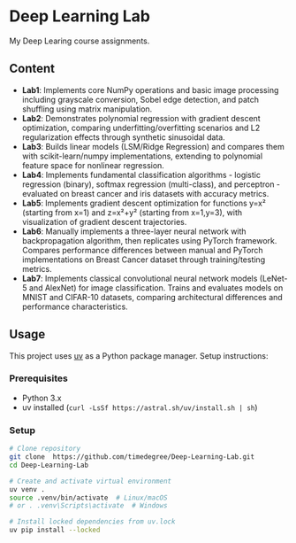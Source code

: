 # Deep Learning Lab

My Deep Learing course assignments.

## Content

- **Lab1**: Implements core NumPy operations and basic image processing including grayscale conversion, Sobel edge detection, and patch shuffling using matrix manipulation.
- **Lab2**: Demonstrates polynomial regression with gradient descent optimization, comparing underfitting/overfitting scenarios and L2 regularization effects through synthetic sinusoidal data.
- **Lab3**: Builds linear models (LSM/Ridge Regression) and compares them with scikit-learn/numpy implementations, extending to polynomial feature space for nonlinear regression.
- **Lab4**: Implements fundamental classification algorithms - logistic regression (binary), softmax regression (multi-class), and perceptron - evaluated on breast cancer and iris datasets with accuracy metrics.
- **Lab5**: Implements gradient descent optimization for functions y=x² (starting from x=1) and z=x²+y² (starting from x=1,y=3), with visualization of gradient descent trajectories.
- **Lab6**: Manually implements a three-layer neural network with backpropagation algorithm, then replicates using PyTorch framework. Compares performance differences between manual and PyTorch implementations on Breast Cancer dataset through training/testing metrics.
- **Lab7**: Implements classical convolutional neural network models (LeNet-5 and AlexNet) for image classification. Trains and evaluates models on MNIST and CIFAR-10 datasets, comparing architectural differences and performance characteristics.

## Usage

This project uses [uv](https://github.com/astral-sh/uv) as a Python package manager. Setup instructions:

### Prerequisites

- Python 3.x
- uv installed (`curl -LsSf https://astral.sh/uv/install.sh | sh`)

### Setup

```bash
# Clone repository
git clone  https://github.com/timedegree/Deep-Learning-Lab.git
cd Deep-Learning-Lab

# Create and activate virtual environment
uv venv .
source .venv/bin/activate  # Linux/macOS
# or . .venv\Scripts\activate  # Windows

# Install locked dependencies from uv.lock
uv pip install --locked